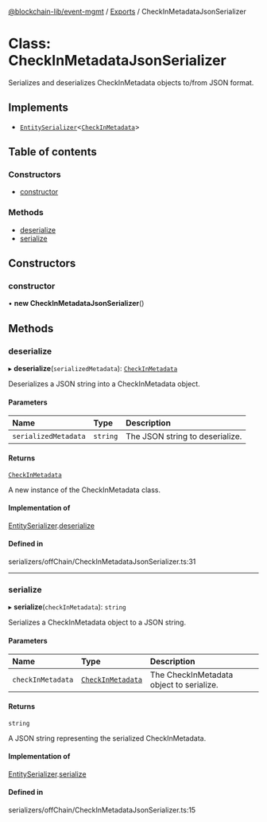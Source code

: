 [@blockchain-lib/event-mgmt](../README.md) / [Exports](../modules.md) / CheckInMetadataJsonSerializer

# Class: CheckInMetadataJsonSerializer

Serializes and deserializes CheckInMetadata objects to/from JSON format.

## Implements

- [`EntitySerializer`](../interfaces/EntitySerializer.md)<[`CheckInMetadata`](CheckInMetadata.md)\>

## Table of contents

### Constructors

- [constructor](CheckInMetadataJsonSerializer.md#constructor)

### Methods

- [deserialize](CheckInMetadataJsonSerializer.md#deserialize)
- [serialize](CheckInMetadataJsonSerializer.md#serialize)

## Constructors

### constructor

• **new CheckInMetadataJsonSerializer**()

## Methods

### deserialize

▸ **deserialize**(`serializedMetadata`): [`CheckInMetadata`](CheckInMetadata.md)

Deserializes a JSON string into a CheckInMetadata object.

#### Parameters

| Name | Type | Description |
| :------ | :------ | :------ |
| `serializedMetadata` | `string` | The JSON string to deserialize. |

#### Returns

[`CheckInMetadata`](CheckInMetadata.md)

A new instance of the CheckInMetadata class.

#### Implementation of

[EntitySerializer](../interfaces/EntitySerializer.md).[deserialize](../interfaces/EntitySerializer.md#deserialize)

#### Defined in

serializers/offChain/CheckInMetadataJsonSerializer.ts:31

___

### serialize

▸ **serialize**(`checkInMetadata`): `string`

Serializes a CheckInMetadata object to a JSON string.

#### Parameters

| Name | Type | Description |
| :------ | :------ | :------ |
| `checkInMetadata` | [`CheckInMetadata`](CheckInMetadata.md) | The CheckInMetadata object to serialize. |

#### Returns

`string`

A JSON string representing the serialized CheckInMetadata.

#### Implementation of

[EntitySerializer](../interfaces/EntitySerializer.md).[serialize](../interfaces/EntitySerializer.md#serialize)

#### Defined in

serializers/offChain/CheckInMetadataJsonSerializer.ts:15
